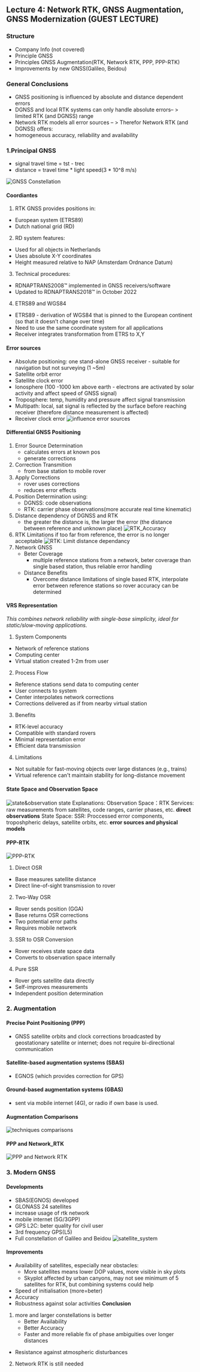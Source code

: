 ## Lecture 4: Network RTK, GNSS Augmentation, GNSS Modernization (GUEST LECTURE)

### Structure
- Company Info (not covered)
- Principle GNSS
- Principles GNSS Augmentation(RTK, Network RTK, PPP, PPP-RTK)
- Improvements by new GNSS(Galileo, Beidou)

### General Conclusions
- GNSS positioning is influenced by absolute and distance dependent errors
- DGNSS and local RTK systems can only handle absolute errors– > limited RTK (and DGNSS) range
- Network RTK models all error sources
– > Therefor Network RTK (and DGNSS) offers:
- homogeneous accuracy, reliability and availability

### 1.Principal GNSS
- signal travel time = tst - trec
- distance = travel time * light speed(3 * 10^8 m/s)


![GNSS Constellation](../../../images/lecture4_gnss.png)

#### Coordiantes
1. RTK GNSS provides positions in:
- European system (ETRS89)
- Dutch national grid (RD)
2. RD system features:
- Used for all objects in Netherlands
- Uses absolute X-Y coordinates
- Height measured relative to NAP (Amsterdam Ordnance Datum)
3. Technical procedures:
- RDNAPTRANS2008™ implemented in GNSS receivers/software
- Updated to RDNAPTRANS2018™ in October 2022
4. ETRS89 and WGS84
- ETRS89 - derivation of WGS84 that is pinned to the European continent (so that it doesn’t change over time)
- Need to use the same coordinate system for all applications
- Receiver integrates transformation from ETRS to X,Y


#### Error sources
- Absolute positioning: one stand-alone GNSS receiver - suitable for navigation but not surveying (1 ~5m)
- Satellite orbit error
- Satellite clock error
- Ionosphere (100 -1000 km above earth - electrons are activated by solar activity and affect speed of GNSS signal) 
- Troposphere: temp, humidity and pressure affect signal transmission
- Multipath: local, sat signal is reflected by the surface before reaching receiver (therefore distance measurement is affected)
- Receiver clock error
![influence error sources](../../../images/influence_error_sources.png)


#### Differential GNSS Positioning
1. Error Source Determination
   - calculates errors at known pos
   - generate corrections
2. Correction Transmition
   - from base station to mobile rover
3. Apply Corrections
   - rover uses corrections
   - reduces error effects
4. Position Determination using:
   - DGNSS: code observations
   - RTK: carrier phase observations(more accurate real time kinematic)
5. Distance dependency of DGNSS and RTK
   - the greater the distance is, the larger the error (the distance between reference and unknown place)
![RTK_Accuracy](../../../images/RTK_accuracy.png)
6. RTK Limitations
if too far from reference, the error is no longer acceptable
![RTK: Limit distance dependancy](../../../images/RTK_limit_distance.png.png)
7. Network GNSS
   - Beter Coverage
     - multiple reference stations from a network, beter coverage than single based station, thus reliable error handling
   - Distance Benefits
     - Overcome distance limitations of single based RTK, interpolate error between reference stations so rover accuracy can be determined

#### VRS Representation
*This combines network reliability with single-base simplicity, ideal for static/slow-moving applications.*
1. System Components
- Network of reference stations
- Computing center
- Virtual station created 1-2m from user

2. Process Flow
- Reference stations send data to computing center
- User connects to system
- Center interpolates network corrections
- Corrections delivered as if from nearby virtual station

3. Benefits
- RTK-level accuracy
- Compatible with standard rovers
- Minimal representation error
- Efficient data transmission

4. Limitations
- Not suitable for fast-moving objects over large distances (e.g., trains)
- Virtual reference can't maintain stability for long-distance movement


#### State Space and Observation Space
![state&observation state](../../../images/state_observation_state.png)
Explanations: Observation Space：RTK Services: raw measurements from satellites, code ranges, carrier phases, etc. **direct observations**
State Space: SSR: Proccessed error components, troposhpheric delays, satellite orbits, etc. **error sources and physical models**

#### PPP-RTK
![PPP-RTK](../../../images/PPP-RTK.png)

1. Direct OSR
- Base measures satellite distance
- Direct line-of-sight transmission to rover
2. Two-Way OSR
- Rover sends position (GGA)
- Base returns OSR corrections 
- Two potential error paths
- Requires mobile network

3. SSR to OSR Conversion
- Rover receives state space data
- Converts to observation space internally

4. Pure SSR
- Rover gets satellite data directly
- Self-improves measurements
- Independent position determination


### 2. Augmentation
#### Precise Point Positioning (PPP)
- GNSS satellite orbits and clock corrections broadcasted by geostationary satellite or internet; does not require bi-directional communication
#### Satellite-based augmentation systems (SBAS)
-  EGNOS (which provides correction for GPS)
#### Ground-based augmentation systems (GBAS)
-  sent via mobile internet (4G), or radio if own base is used.
#### Augmentation Comparisons
![techniques comparisons](../../../images/techniques_comparison.png)
#### PPP and Network_RTK
![PPP and Network RTK](../../../images/PPP-networkRTK.png)

### 3. Modern GNSS
#### Developments
- SBAS(EGNOS) developed
- GLONASS 24 satellites
- increase usage of rtk network
- mobile internet (5G/3GPP)
- GPS L2C: beter quality for civil user
- 3rd frequency GPS(L5)
- Full constellation of Galileo and Beidou
![satellite_system](../../../images/satellite_system.png)

#### Improvements
- Availability of satellites, especially near obstacles:  
  - More satellites means lower DOP values, more visible in sky plots  
  - Skyplot affected by urban canyons, may not see minimum of 5 satellites for RTK, but combining systems could help  
- Speed of initialisation  (more=beter)
- Accuracy  
- Robustness against solar activities
**Conclusion**
1. more and larger constellations is better
   - Better Availability
   - Better Accuracy
   - Faster and more reliable fix of phase ambiguities over
longer distances
- Resistance against atmospheric disturbances
2. Network RTK is still needed